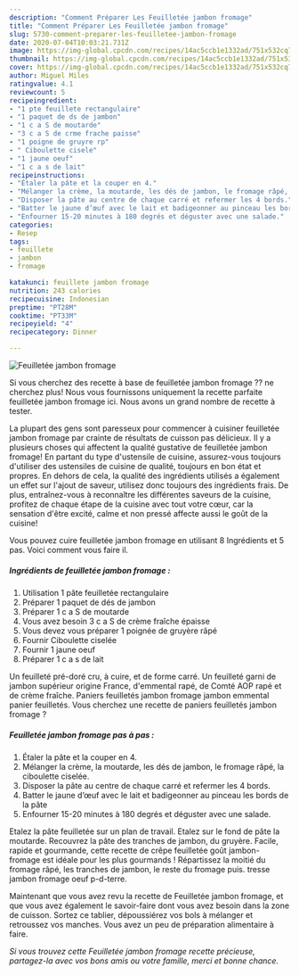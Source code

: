 ```yaml
---
description: "Comment Préparer Les Feuilletée jambon fromage"
title: "Comment Préparer Les Feuilletée jambon fromage"
slug: 5730-comment-preparer-les-feuilletee-jambon-fromage
date: 2020-07-04T10:03:21.731Z
image: https://img-global.cpcdn.com/recipes/14ac5ccb1e1332ad/751x532cq70/feuilletee-jambon-fromage-photo-principale-de-la-recette.jpg
thumbnail: https://img-global.cpcdn.com/recipes/14ac5ccb1e1332ad/751x532cq70/feuilletee-jambon-fromage-photo-principale-de-la-recette.jpg
cover: https://img-global.cpcdn.com/recipes/14ac5ccb1e1332ad/751x532cq70/feuilletee-jambon-fromage-photo-principale-de-la-recette.jpg
author: Miguel Miles
ratingvalue: 4.1
reviewcount: 5
recipeingredient:
- "1 pte feuillete rectangulaire"
- "1 paquet de ds de jambon"
- "1 c a S de moutarde"
- "3 c a S de crme frache paisse"
- "1 poigne de gruyre rp"
- " Ciboulette cisele"
- "1 jaune oeuf"
- "1 c a s de lait"
recipeinstructions:
- "Étaler la pâte et la couper en 4."
- "Mélanger la crème, la moutarde, les dés de jambon, le fromage râpé, la ciboulette ciselée."
- "Disposer la pâte au centre de chaque carré et refermer les 4 bords."
- "Batter le jaune d’œuf avec le lait et badigeonner au pinceau les bords de la pâte"
- "Enfourner 15-20 minutes à 180 degrés et déguster avec une salade."
categories:
- Resep
tags:
- feuillete
- jambon
- fromage

katakunci: feuillete jambon fromage 
nutrition: 243 calories
recipecuisine: Indonesian
preptime: "PT28M"
cooktime: "PT33M"
recipeyield: "4"
recipecategory: Dinner

---
```



![Feuilletée jambon fromage](https://img-global.cpcdn.com/recipes/14ac5ccb1e1332ad/751x532cq70/feuilletee-jambon-fromage-photo-principale-de-la-recette.jpg)

Si vous cherchez des recette à base de feuilletée jambon fromage ?? ne cherchez plus! Nous vous fournissons uniquement la recette parfaite feuilletée jambon fromage ici. Nous avons un grand nombre de recette à tester.

La plupart des gens sont paresseux pour commencer à cuisiner feuilletée jambon fromage par crainte de résultats de cuisson pas délicieux. Il y a plusieurs choses qui affectent la qualité gustative de feuilletée jambon fromage! En partant du type d'ustensile de cuisine, assurez-vous toujours d'utiliser des ustensiles de cuisine de qualité, toujours en bon état et propres. En dehors de cela, la qualité des ingrédients utilisés a également un effet sur l'ajout de saveur, utilisez donc toujours des ingrédients frais. De plus, entraînez-vous à reconnaître les différentes saveurs de la cuisine, profitez de chaque étape de la cuisine avec tout votre cœur, car la sensation d'être excité, calme et non pressé affecte aussi le goût de la cuisine!

<!--inarticleads1-->

Vous pouvez cuire feuilletée jambon fromage en utilisant 8 Ingrédients et 5 pas. Voici comment vous faire il.

##### Ingrédients de feuilletée jambon fromage :

1. Utilisation 1 pâte feuilletée rectangulaire
1. Préparer 1 paquet de dés de jambon
1. Préparer 1 c a S de moutarde
1. Vous avez besoin 3 c a S de crème fraîche épaisse
1. Vous devez vous préparer 1 poignée de gruyère râpé
1. Fournir  Ciboulette ciselée
1. Fournir 1 jaune oeuf
1. Préparer 1 c a s de lait


Un feuilleté pré-doré cru, à cuire, et de forme carré. Un feuilleté garni de jambon supérieur origine France, d&#39;emmental rapé, de Comté AOP rapé et de crème fraîche. Paniers feuilletés jambon fromage jambon emmental panier feuilletés. Vous cherchez une recette de paniers feuilletés jambon fromage ? 

<!--inarticleads2-->

##### Feuilletée jambon fromage pas à pas :

1. Étaler la pâte et la couper en 4.
1. Mélanger la crème, la moutarde, les dés de jambon, le fromage râpé, la ciboulette ciselée.
1. Disposer la pâte au centre de chaque carré et refermer les 4 bords.
1. Batter le jaune d’œuf avec le lait et badigeonner au pinceau les bords de la pâte
1. Enfourner 15-20 minutes à 180 degrés et déguster avec une salade.


Etalez la pâte feuilletée sur un plan de travail. Etalez sur le fond de pâte la moutarde. Recouvrez la pâte des tranches de jambon, du gruyère. Facile, rapide et gourmande, cette recette de crêpe feuilletée goût jambon-fromage est idéale pour les plus gourmands ! Répartissez la moitié du fromage râpé, les tranches de jambon, le reste du fromage puis. tresse jambon fromage oeuf p-d-terre. 

<!--inarticleads1-->

<p>
Maintenant que vous avez revu la recette de Feuilletée jambon fromage, et que vous avez également le savoir-faire dont vous avez besoin dans la zone de cuisson. Sortez ce tablier, dépoussiérez vos bols à mélanger et retroussez vos manches. Vous avez un peu de préparation alimentaire à faire.
</p>

<p>
<i>Si vous trouvez cette Feuilletée jambon fromage recette précieuse, partagez-la avec vos bons amis ou votre famille, merci et bonne chance.</i>
</p>
